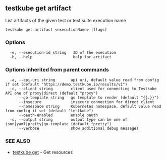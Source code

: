 ## testkube get artifact

List artifacts of the given test or test suite execution name

```
testkube get artifact <executionName> [flags]
```

### Options

```
  -e, --execution-id string   ID of the execution
  -h, --help                  help for artifact
```

### Options inherited from parent commands

```
  -a, --api-uri string       api uri, default value read from config if set (default "https://demo.testkube.io/results/v1")
  -c, --client string        client used for connecting to Testkube API one of proxy|direct (default "proxy")
      --go-template string   go template to render (default "{{.}}")
      --insecure             insecure connection for direct client
      --namespace string     Kubernetes namespace, default value read from config if set (default "testkube")
      --oauth-enabled        enable oauth
  -o, --output string        output type can be one of json|yaml|pretty|go-template (default "pretty")
      --verbose              show additional debug messages
```

### SEE ALSO

* [testkube get](testkube_get.md)	 - Get resources

